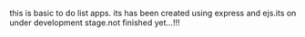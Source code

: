 this is basic to do list apps. its has been created using express and ejs.its on under development stage.not finished yet...!!!

